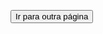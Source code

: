 <!DOCTYPE html>
<html lang="pt-br">
<head>
<meta charset="UTF-8">
<meta name="viewport" content="width=device-width, initial-scale=1.0">
<title>Redirecionamento de Página</title>
</head>
<body>

<button onclick="window.location.href='pagina_destino.html'">Ir para outra página</button>

</body>
</html>
